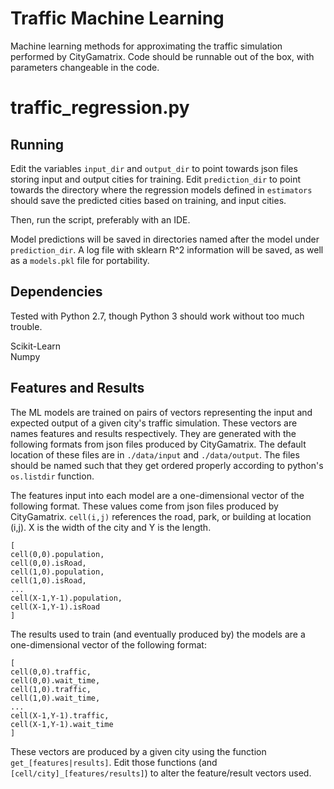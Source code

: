 # Traffic Machine Learning
Machine learning methods for approximating the traffic simulation performed by CityGamatrix. Code should be runnable out of the box, with parameters changeable in the code.


# traffic_regression.py

## Running

Edit the variables `input_dir` and `output_dir` to point towards json files storing input and output cities for training.  Edit `prediction_dir` to point towards the directory where the regression models defined in `estimators` should save the predicted cities based on training, and input cities.

Then, run the script, preferably with an IDE.

Model predictions will be saved in directories named after the model under `prediction_dir`.
A log file with sklearn R^2 information will be saved, as well as a `models.pkl` file for portability.

## Dependencies
Tested with Python 2.7, though Python 3 should work without too much trouble.

Scikit-Learn  
Numpy

## Features and Results
The ML models are trained on pairs of vectors representing the input and expected output of a given city's traffic simulation. These vectors are names features and results respectively. They are generated with the following formats from json files produced by CityGamatrix. The default location of these files are in `./data/input` and `./data/output`. The files should be named such that they get ordered properly according to python's `os.listdir` function.

The features input into each model are a one-dimensional vector of the following format. These values come from json files produced by CityGamatrix.
`cell(i,j)` references the road, park, or building at location (i,j). X is the width of the city and Y is the length.
```
[
cell(0,0).population,
cell(0,0).isRoad,
cell(1,0).population,
cell(1,0).isRoad,
...
cell(X-1,Y-1).population,
cell(X-1,Y-1).isRoad
]
```
The results used to train (and eventually produced by) the models are a one-dimensional vector of the following format:
```
[
cell(0,0).traffic,
cell(0,0).wait_time,
cell(1,0).traffic,
cell(1,0).wait_time,
...
cell(X-1,Y-1).traffic,
cell(X-1,Y-1).wait_time
]
```

These vectors are produced by a given city using the function `get_[features|results]`.
Edit those functions (and `[cell/city]_[features/results]`) to alter the feature/result vectors used.
